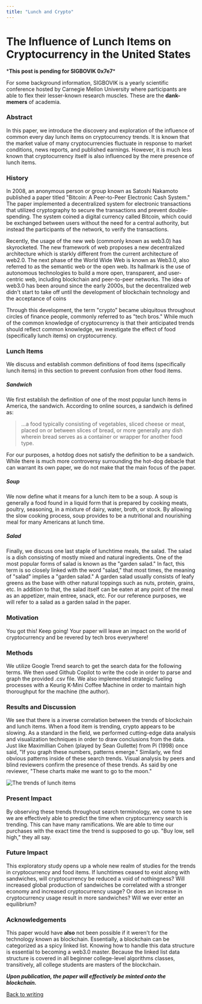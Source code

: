 ```yaml
---
title: "Lunch and Crypto"
---
```


# The Influence of Lunch Items on Cryptocurrency in the United States

\***This post is pending for SIGBOVIK 0x7e7**\*

For some background information, SIGBOVIK is a yearly scientific conference hosted by Carnegie Mellon University where participants are able to flex their lesser-known research muscles. These are the **dank-memers** of academia. 

### Abstract

In this paper, we introduce the discovery and exploration of the influence of common every day lunch items on cryptocurrency trends. It is known that the market value of many cryptocurrencies fluctuate in response to market conditions, news reports, and published earnings. However, it is much less known that cryptocurrency itself is also influenced by the mere presence of lunch items. 

### History

In 2008, an anonymous person or group known as Satoshi Nakamoto published a paper titled "Bitcoin: A Peer-to-Peer Electronic Cash System." The paper implemented a decentralized system for electronic transactions that utilized cryptography to secure the transactions and prevent double-spending. The system coined a digital currency called Bitcoin, which could be exchanged between users without the need for a central authority, but instead the participants of the network, to verify the transactions.

Recently, the usage of the new web (commonly known as web3.0) has skyrocketed. The new framework of web proposes a new decentralized architecture which is starkly different from the current architecture of web2.0. The next phase of the World Wide Web is known as Web3.0, also referred to as the semantic web or the open web. Its hallmark is the use of autonomous technologies to build a more open, transparent, and user-centric web, including blockchain and peer-to-peer networks. The idea of web3.0 has been around since the early 2000s, but the decentralized web didn't start to take off until the development of blockchain technology and the acceptance of coins 

Through this development, the term "crypto" became ubiquitous throughout circles of finance people, commonly referred to as "tech bros." While much of the common knowledge of cryptocurrency is that their anticipated trends should reflect common knowledge, we investigate the effect of food (specifically lunch items) on cryptocurrency.

### Lunch Items 

We discuss and establish common definitions of food items (specifically lunch items) in this section to prevent confusion from other food items. 

##### Sandwich

We first establish the definition of one of the most popular lunch items in America, the sandwich. According to online sources, a sandwich is defined as: 
> ...a food typically consisting of vegetables, sliced cheese or meat, placed on or between slices of bread, or more generally any dish wherein bread serves as a container or wrapper for another food type.

For our purposes, a hotdog does not satisfy the definition to be a sandwich. While there is much more controversy surrounding the hot-dog debacle that can warrant its own paper, we do not make that the main focus of the paper. 

##### Soup 

We now define what it means for a lunch item to be a soup. A soup is generally a food found in a liquid form that is prepared by cooking meats, poultry, seasoning, in a mixture of dairy, water, broth, or stock. By allowing the slow cooking process, soup provides to be a nutritional and nourishing meal for many Americans at lunch time.

##### Salad 

Finally, we discuss one last staple of lunchtime meals, the salad. The salad is a dish consisting of mostly mixed and natural ingredients. One of the most popular forms of salad is known as the "garden salad." In fact, this term is so closely linked with the word "salad," that most times, the meaning of "salad" implies a "garden salad." A garden salad usually consists of leafy greens as the base with other natural toppings such as nuts, protein, grains, etc. In addition to that, the salad itself can be eaten at any point of the meal as an appetizer, main entree, snack, etc. For our reference purposes, we will refer to a salad as a garden salad in the paper. 

### Motivation 

You got this! Keep going! Your paper will leave an impact on the world of cryptocurrency and be revered by tech bros everywhere! 

### Methods 

We utilize Google Trend search to get the search data for the following terms. We then used Github Copilot to write the code in order to parse and graph the provided .csv file. We also implemented strategic fueling processes with a Keurig K-Mini Coffee Machine in order to maintain high thoroughput for the machine (the author).

### Results and Discussion 

We see that there is a inverse correlation between the trends of blockchain and lunch items. When a food item is trending, crypto appears to be slowing. As a standard in the field, we performed cutting-edge data analysis and visualization techniques in order to draw conclusions from the data. Just like Maximillian Cohen (played by Sean Gullette) from Pi (1998) once said, "If you graph these numbers, patterns emerge." Similarly, we find obvious patterns inside of these search trends. Visual analysis by peers and blind reviewers confirm the presence of these trends. As said by one reviewer, "These charts make me want to go to the moon."

![The trends of lunch items](/output.png)

### Present Impact 

By observing these trends throughout search terminology, we come to see we are effectively able to predict the time when cryptocurrency search is trending. This can have many ramifications. We are able to time our purchases with the exact time the trend is supposed to go up. "Buy low, sell high," they all say. 

### Future Impact

This exploratory study opens up a whole new realm of studies for the trends in cryptocurrency and food items. If lunchtimes ceased to exist along with sandwiches, will cryptocurrency be reduced a void of nothingness? Will increased global production of sandwiches be correlated with a stronger economy and increased cryptocurrency usage? Or does an increase in cryptocurrency usage result in more sandwiches? Will we ever enter an equilibrium?

### Acknowledgements

This paper would have **also** not been possible if it weren't for the technology known as blockchain. Essentially, a blockchain can be categorized as a spicy linked list. Knowing how to handle this data structure is essential to becoming a web3.0 master. Because the linked list data structure is covered in all beginner college-level algorithms classes, transitively, all college students are masters of the blockchain.

***Upon publication, the paper will effectively be minted onto the blockchain.***

[Back to writing](../../blog)